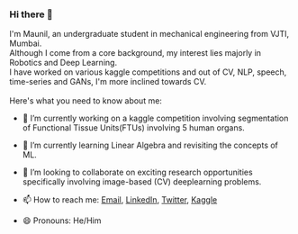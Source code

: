 ### Hi there 👋 
I'm Maunil, an undergraduate student in mechanical engineering from VJTI, Mumbai.<br />
Although I come from a core background, my interest lies majorly in Robotics and Deep Learning.<br />
I have worked on various kaggle competitions and out of CV, NLP, speech, time-series and GANs, I'm more inclined towards CV.<br /><br />
Here's what you need to know about me:

- 🔭 I’m currently working on a kaggle competition involving segmentation of Functional Tissue Units(FTUs) involving 5 human organs. 
- 🌱 I’m currently learning Linear Algebra and revisiting the concepts of ML.
- 👯 I’m looking to collaborate on exciting research opportunities specifically involving image-based (CV) deeplearning problems. 
- 📫 How to reach me: [Email](maunilshah@gmail.com), [LinkedIn](https://www.linkedin.com/in/maunil-shah-2987421a7/), [Twitter](https://twitter.com/MaunilShah10), [Kaggle](https://www.kaggle.com/maunilshah)

- 😄 Pronouns: He/Him
<!--
- ⚡ Fun fact: 
-->
